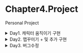 # Chapter4.Project
 Personal Project

<details>
<summary>
 Day1. 캐릭터 움직이기 구현
</summary>
  1. 키보드&마우스 입력<br>
  2. 입력값 움직임 반영<br>
  3. 캐릭터 움직이기<br>
  4. 캐릭터 움직임 애니메이션 만들기
</details>
<details>
 <summary>
  Day2. 맵꾸미기 + 및 추가 구현
 </summary>
 1. 맵 꾸미기<br>
 2. 타일 충돌 구현<br>
 3. 플레이어 설정 추가<br>
  - Box Collider2D 추가<br>
  - 마우스 위치에 따라 뒤집기<br>
 4. 카메라 따라가기 구현<br>
 5. 시작화면 설정<br>
  - 게임 시작시 이름 입력<br>
  - 배경화면 설정<br>
  - 캐릭터 선택하기 구현<br>
 6. 캐릭터 애니메이션 설정<br>
 7. 캐릭터 프리팹화<br>
</details>
<details>
 <summary>
  Day3. 버그수정<br>
 </summary>
 1. 카메라가 타겟 따라가지 않는 것 수정<br>
  - 타겟 설정<br>
 2. 수정하면서 이름이 캐릭터 따라가지 않던것 같이 수정됨<br>
</details>
